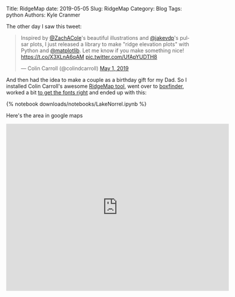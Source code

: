 Title:  RidgeMap
date: 2019-05-05
Slug: RidgeMap
Category: Blog
Tags:  python
Authors: Kyle Cranmer

The other day I saw this tweet:

<blockquote class="twitter-tweet" data-lang="en"><p lang="en" dir="ltr">Inspired by <a href="https://twitter.com/ZachACole?ref_src=twsrc%5Etfw">@ZachACole</a>&#39;s beautiful illustrations and <a href="https://twitter.com/jakevdp?ref_src=twsrc%5Etfw">@jakevdp</a>&#39;s pulsar plots, I just released a library to make &quot;ridge elevation plots&quot; with Python and <a href="https://twitter.com/matplotlib?ref_src=twsrc%5Etfw">@matplotlib</a>. Let me know if you make something nice! <a href="https://t.co/X3XLnA6qAM">https://t.co/X3XLnA6qAM</a> <a href="https://t.co/UfApYUDTH8">pic.twitter.com/UfApYUDTH8</a></p>&mdash; Colin Carroll (@colindcarroll) <a href="https://twitter.com/colindcarroll/status/1123569652582506498?ref_src=twsrc%5Etfw">May 1, 2019</a></blockquote> <script async src="https://platform.twitter.com/widgets.js" charset="utf-8"></script> 


And then had the idea to make a couple as a birthday gift for my Dad.
So I installed Colin Carroll's awesome [RidgeMap tool](https://github.com/ColCarroll/ridge_map), went over to [boxfinder](http://bboxfinder.com/#34.712831,-92.673368,34.745844,-92.624016), worked a bit [to get the fonts right](https://github.com/ColCarroll/ridge_map/issues/7) and ended up with this:


{% notebook downloads/notebooks/LakeNorrel.ipynb %}


Here's the area in google maps


<div class="row">
    <div class="centered text-center">
    <iframe src="https://www.google.com/maps/embed?pb=!1m18!1m12!1m3!1d13115.775435892076!2d-92.65505226818304!3d34.73180946985931!2m3!1f0!2f0!3f0!3m2!1i1024!2i768!4f13.1!3m3!1m2!1s0x87cd44905576d125%3A0xe926acac72633f42!2sLake+Norrell!5e0!3m2!1sen!2sus!4v1557187379507!5m2!1sen!2sus" width="600" height="450" frameborder="0"  style="border:0" allowfullscreen></iframe>
    </div>
</div>